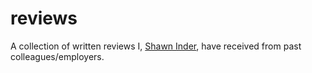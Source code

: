 reviews
=======

A collection of written reviews I, [Shawn Inder](https://github.com/shawninder), have received from past colleagues/employers.
